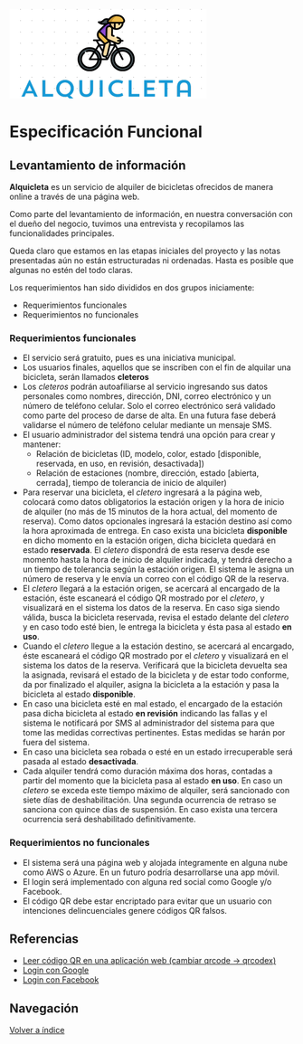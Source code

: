 ![Alquicleta](../images/alquicleta.png "Alquicleta")

# Especificación Funcional

## Levantamiento de información

**Alquicleta** es un servicio de alquiler de bicicletas ofrecidos de manera online a través de una página web.

Como parte del levantamiento de información, en nuestra conversación con el dueño del negocio, tuvimos una entrevista y recopilamos las funcionalidades principales.

Queda claro que estamos en las etapas iniciales del proyecto y las notas presentadas aún no están estructuradas ni ordenadas. Hasta es posible que algunas no estén del todo claras.

Los requerimientos han sido divididos en dos grupos iniciamente:
* Requerimientos funcionales
* Requerimientos no funcionales

### Requerimientos funcionales
* El servicio será gratuito, pues es una iniciativa municipal.
* Los usuarios finales, aquellos que se inscriben con el fin de alquilar una bicicleta, serán llamados **cleteros**
* Los *cleteros* podrán autoafiliarse al servicio ingresando sus datos personales como nombres, dirección, DNI, correo electrónico y un número de teléfono celular. Solo el correo electrónico será validado como parte del proceso de darse de alta. En una futura fase deberá validarse el número de teléfono celular mediante un mensaje SMS.
* El usuario administrador del sistema tendrá una opción para crear y mantener:
  * Relación de bicicletas (ID, modelo, color, estado [disponible, reservada, en uso, en revisión, desactivada])
  * Relación de estaciones (nombre, dirección, estado [abierta, cerrada], tiempo de tolerancia de inicio de alquiler)
* Para reservar una bicicleta, el *cletero* ingresará a la página web, colocará como datos obligatorios la estación origen y la hora de inicio de alquiler (no más de 15 minutos de la hora actual, del momento de reserva). Como datos opcionales ingresará la estación destino así como la hora aproximada de entrega. En caso exista una bicicleta **disponible** en dicho momento en la estación origen, dicha bicicleta quedará en estado **reservada**. El *cletero* dispondrá de esta reserva desde ese momento hasta la hora de inicio de alquiler indicada, y tendrá derecho a un tiempo de tolerancia según la estación origen. El sistema le asigna un número de reserva y le envía un correo con el código QR de la reserva.
* El *cletero* llegará a la estación origen, se acercará al encargado de la estación, éste escaneará el código QR mostrado por el *cletero*, y visualizará en el sistema los datos de la reserva. En caso siga siendo válida, busca la bicicleta reservada, revisa el estado delante del *cletero* y en caso todo esté bien, le entrega la bicicleta y ésta pasa al estado **en uso**.
* Cuando el *cletero* llegue a la estación destino, se acercará al encargado, éste escaneará el código QR mostrado por el *cletero* y visualizará en el sistema los datos de la reserva. Verificará que la bicicleta devuelta sea la asignada, revisará el estado de la bicicleta y de estar todo conforme, da por finalizado el alquiler, asigna la bicicleta a la estación y pasa la bicicleta al estado **disponible**.
* En caso una bicicleta esté en mal estado, el encargado de la estación pasa dicha bicicleta al estado **en revisión** indicando las fallas y el sistema le notificará por SMS al administrador del sistema para que tome las medidas correctivas pertinentes. Estas medidas se harán por fuera del sistema.
* En caso una bicicleta sea robada o esté en un estado irrecuperable será pasada al estado **desactivada**.
* Cada alquiler tendrá como duración máxima dos horas, contadas a partir del momento que la bicicleta pasa al estado **en uso**. En caso un *cletero* se exceda este tiempo máximo de alquiler, será sancionado con siete días de deshabilitación. Una segunda ocurrencia de retraso se sanciona con quince días de suspensión. En caso exista una tercera ocurrencia será deshabilitado definitivamente.

### Requerimientos no funcionales
* El sistema será una página web y alojada íntegramente en alguna nube como AWS o Azure. En un futuro podría desarrollarse una app móvil.
* El login será implementado con alguna red social como Google y/o Facebook.
* El código QR debe estar encriptado para evitar que un usuario con intenciones delincuenciales genere códigos QR falsos.

## Referencias
* [Leer código QR en una aplicación web (cambiar qrcode -> qrcodex)](https://www.sitepoint.com/create-qr-code-reader-mobile-website/)
* [Login con Google](https://developers.google.com/identity/sign-in/web/sign-in)
* [Login con Facebook](https://developers.facebook.com/docs/facebook-login/web)

## Navegación
[Volver a índice](../README.md)